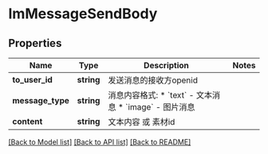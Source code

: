 # ImMessageSendBody

## Properties
Name | Type | Description | Notes
------------ | ------------- | ------------- | -------------
**to_user_id** | **string** | 发送消息的接收方openid | 
**message_type** | **string** | 消息内容格式:   * &#x60;text&#x60; - 文本消息   * &#x60;image&#x60; - 图片消息 | 
**content** | **string** | 文本内容 或 素材id | 

[[Back to Model list]](../../README.md#documentation-for-models) [[Back to API list]](../../README.md#documentation-for-api-endpoints) [[Back to README]](../../README.md)


